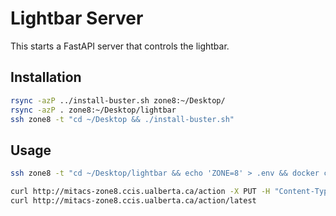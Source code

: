 # Lightbar Server

This starts a FastAPI server that controls the lightbar.

## Installation
```bash
rsync -azP ../install-buster.sh zone8:~/Desktop/
rsync -azP . zone8:~/Desktop/lightbar
ssh zone8 -t "cd ~/Desktop && ./install-buster.sh"
```


## Usage
```bash
ssh zone8 -t "cd ~/Desktop/lightbar && echo 'ZONE=8' > .env && docker compose up -d"

curl http://mitacs-zone8.ccis.ualberta.ca/action -X PUT -H "Content-Type: application/json" -d '{"array": [[1.0, 1.0, 1.0, 1.0, 1.0, 1.0], [1.0, 1.0, 1.0, 1.0, 1.0, 1.0]]}'
curl http://mitacs-zone8.ccis.ualberta.ca/action/latest
```
